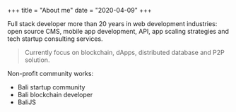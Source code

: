 +++
title = "About me"
date = "2020-04-09"
+++

Full stack developer more than 20 years in web development industries: open source CMS, mobile app development, API, app scaling strategies and tech startup consulting services.

> Currently focus on blockchain, dApps, distributed database and P2P solution.

Non-profit community works:

* Bali startup community
* Bali blockchain developer
* BaliJS